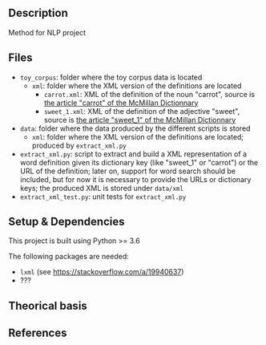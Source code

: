 ## Description
Method for NLP project

## Files
* `toy_corpus`: folder where the toy corpus data is located
  * `xml`: folder where the XML version of the definitions are located
    * `carrot.xml`: XML of the definition of the noun "carrot", source is [the article "carrot" of the McMillan Dictionnary](https://www.macmillandictionary.com/dictionary/british/carrot)
    * `sweet_1.xml`: XML of the definition of the adjective "sweet", source is [the article "sweet_1" of the McMillan Dictionnary](https://www.macmillandictionary.com/dictionary/british/sweet_1)
* `data`: folder where the data produced by the different scripts is stored
  * `xml`: folder where the XML version of the definitions are located; produced by `extract_xml.py`
* `extract_xml.py`: script to extract and build a XML representation of a word definition given its dictionary key (like "sweet_1" or "carrot") or the URL of the definition; later on, support for word search should be included, but for now it is necessary to provide the URLs or dictionary keys; the produced XML is stored under `data/xml`
* `extract_xml_test.py`: unit tests for `extract_xml.py`

## Setup & Dependencies
This project is built using Python >= 3.6

The following packages are needed:
* `lxml` (see https://stackoverflow.com/a/19940637)
* ???

## Theorical basis

## References
